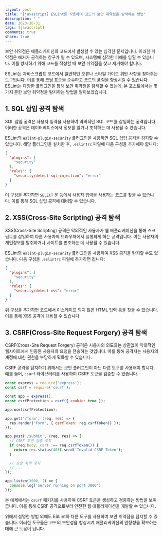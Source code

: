 ```yaml
---
layout: post
title: "[javascript] ESLint를 사용하여 코드의 보안 취약점을 탐색하는 방법"
description: " "
date: 2023-10-31
tags: [javascript]
comments: true
share: true
---
```


보안 취약점은 애플리케이션의 코드에서 발생할 수 있는 심각한 문제입니다. 이러한 취약점은 해커가 공격하는 창구가 될 수 있으며, 시스템에 심각한 피해를 입힐 수 있습니다. 이를 방지하기 위해 코드를 작성할 때 보안 취약점을 찾고 제거해야 합니다.

ESLint는 자바스크립트 코드에서 일반적인 오류나 스타일 가이드 위반 사항을 찾아주는 도구입니다. 이를 통해 코딩 표준을 준수하고 코드의 품질을 향상시킬 수 있습니다. ESLint는 다양한 플러그인을 통해 보안 취약점을 탐색할 수 있는데, 본 포스트에서는 몇 가지 흔한 보안 취약점을 탐지하는 방법을 알아보겠습니다.

## 1. SQL 삽입 공격 탐색

SQL 삽입 공격은 사용자 입력을 사용하여 악의적인 SQL 코드를 삽입하는 공격입니다. 이러한 공격은 데이터베이스에서 정보를 읽거나 조작하는 데 사용될 수 있습니다. 

ESLint의 `eslint-plugin-security` 플러그인을 사용하면 SQL 삽입 공격을 감지할 수 있습니다. 해당 플러그인을 설치한 후, `.eslintrc` 파일에 다음 구성을 추가해야 합니다:

```json
{
  "plugins": [
    "security"
  ],
  "rules": {
    "security/detect-sql-injection": "error"
  }
}
```

이 구성을 추가하면 `SELECT` 문 등에서 사용자 입력을 사용하는 코드를 찾을 수 있습니다. 이를 통해 SQL 삽입 공격에 대비할 수 있습니다.

## 2. XSS(Cross-Site Scripting) 공격 탐색

XSS(Cross-Site Scripting) 공격은 악의적인 사용자가 웹 애플리케이션을 통해 스크립트를 삽입하여 다른 사용자의 브라우저에서 실행되게 하는 공격입니다. 이는 사용자의 개인정보를 탈취하거나 사이트를 변조하는 데 사용될 수 있습니다.

ESLint의 `eslint-plugin-security` 플러그인을 사용하여 XSS 공격을 탐지할 수도 있습니다. 다음 구성을 `.eslintrc` 파일에 추가하면 됩니다:

```json
{
  "plugins": [
    "security"
  ],
  "rules": {
    "security/detect-xss": "error"
  }
}
```

위 구성을 추가하면 코드에서 이스케이프 되지 않은 HTML 입력 등을 찾을 수 있습니다. 이를 통해 XSS 공격에 대비할 수 있습니다.

## 3. CSRF(Cross-Site Request Forgery) 공격 탐색

CSRF(Cross-Site Request Forgery) 공격은 사용자의 의도와는 상관없이 악의적인 웹사이트에서 인증된 사용자의 요청을 전송하는 것입니다. 이를 통해 공격자는 사용자의 계정에 대한 권한을 부당하게 획득할 수 있습니다.

CSRF 공격을 탐지하기 위해서는 보안 플러그인이 아닌 다른 도구를 사용해야 합니다. 예를 들어, `csurf` 라이브러리를 사용하여 CSRF 토큰을 검증할 수 있습니다.

```javascript
const express = require('express');
const csrf = require('csurf');

const app = express();
const csrfProtection = csrf({ cookie: true });

app.use(csrfProtection);

app.get('/form', (req, res) => {
  res.render('form', { csrfToken: req.csrfToken() });
});

app.post('/submit', (req, res) => {
  // CSRF 토큰 검증 로직
  if (req.body._csrf !== req.csrfToken()) {
    return res.status(403).send('Invalid CSRF Token');
  }

  // 요청 처리 로직
  // ...
});

app.listen(3000, () => {
  console.log('Server running on port 3000');
});
```

본 예제에서는 `csurf` 패키지를 사용하여 CSRF 토큰을 생성하고 검증하는 방법을 보여줍니다. 이를 통해 CSRF 공격으로부터 안전한 웹 애플리케이션을 개발할 수 있습니다.

위에서 설명한 방법 외에도 ESLint와 다른 도구를 사용하여 보안 취약점을 탐지할 수 있습니다. 이러한 도구들은 코드의 보안성을 향상시켜 애플리케이션의 안정성을 확보하는 데에 큰 도움이 됩니다.
